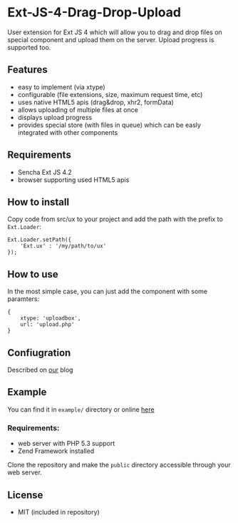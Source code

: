 Ext-JS-4-Drag-Drop-Upload
=========================

User extension for Ext JS 4 which will allow you to drag and drop files on special component and upload them on the server. Upload progress is supported too.

## Features

  - easy to implement (via xtype)
  - configurable (file extensions, size, maximum request time, etc)
  - uses native HTML5 apis (drag&drop, xhr2, formData) 
  - allows uploading of multiple files at once
  - displays upload progress
  - provides special store (with files in queue) which can be easly integrated with other components

## Requirements

  - Sencha Ext JS 4.2
  - browser supporting used HTML5 apis

## How to install

Copy code from src/ux to your project and add the path with the prefix to `Ext.Loader`:

    Ext.Loader.setPath({
        'Ext.ux' : '/my/path/to/ux'
    });
    
## How to use
    
In the most simple case, you can just add the component with some paramters:  

    {
        xtype: 'uploadbox',
        url: 'upload.php'
    }

## Confiugration

Described on [our](http://devjs.eu/en/ext-js-4-dd-upload/) blog

## Example

You can find it in `example/` directory or online [here](http://demos.devjs.eu/extjs-4-dd-upload/public/)


### Requirements:

  - web server with PHP 5.3 support
  - Zend Framework installed

Clone the repository and make the `public` directory accessible through your web server. 


## License

  - MIT (included in repository)
